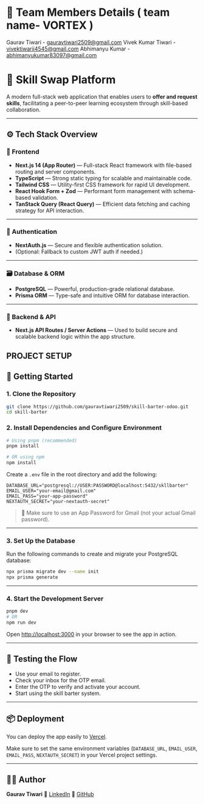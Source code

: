 # 🔄 Team Members Details ( team name- VORTEX )

Gaurav Tiwari - gauravtiwari2509@gmail.com
Vivek Kumar Tiwari - vivektiwarii4545@gmail.com
Abhimanyu Kumar - abhimanyukumar83097@gmail.com

# 🔄 Skill Swap Platform

A modern full-stack web application that enables users to **offer and request skills**, facilitating a peer-to-peer learning ecosystem through skill-based collaboration.

---

## ⚙️ Tech Stack Overview

### 🧩 Frontend

- **Next.js 14 (App Router)** — Full-stack React framework with file-based routing and server components.
- **TypeScript** — Strong static typing for scalable and maintainable code.
- **Tailwind CSS** — Utility-first CSS framework for rapid UI development.
- **React Hook Form + Zod** — Performant form management with schema-based validation.
- **TanStack Query (React Query)** — Efficient data fetching and caching strategy for API interaction.

---

### 🔐 Authentication

- **NextAuth.js** — Secure and flexible authentication solution.
- (Optional: Fallback to custom JWT auth if needed.)

---

### 🗃 Database & ORM

- **PostgreSQL** — Powerful, production-grade relational database.
- **Prisma ORM** — Type-safe and intuitive ORM for database interaction.

---

### 🧠 Backend & API

- **Next.js API Routes / Server Actions** — Used to build secure and scalable backend logic within the app structure.

## PROJECT SETUP
## 🚀 Getting Started

### 1. Clone the Repository

```bash
git clone https://github.com/gauravtiwari2509/skill-barter-odoo.git
cd skill-barter
```

### 2. Install Dependencies and Configure Environment

```bash
# Using pnpm (recommended)
pnpm install

# OR using npm
npm install
```

Create a `.env` file in the root directory and add the following:

```env
DATABASE_URL="postgresql://USER:PASSWORD@localhost:5432/skllbarter"
EMAIL_USER="your-email@gmail.com"
EMAIL_PASS="your-app-password"
NEXTAUTH_SECRET="your-nextauth-secret"
```

> 📌 Make sure to use an App Password for Gmail (not your actual Gmail password).

---

### 3. Set Up the Database

Run the following commands to create and migrate your PostgreSQL database:

```bash
npx prisma migrate dev --name init
npx prisma generate
```

---

### 4. Start the Development Server

```bash
pnpm dev
# OR
npm run dev
```

Open [http://localhost:3000](http://localhost:3000) in your browser to see the app in action.

---

## 🧪 Testing the Flow

- Use your email to register.
- Check your inbox for the OTP email.
- Enter the OTP to verify and activate your account.
- Start using the skill barter system.

---

## 📦 Deployment

You can deploy the app easily to [Vercel](https://vercel.com/).

Make sure to set the same environment variables (`DATABASE_URL`, `EMAIL_USER`, `EMAIL_PASS`, `NEXTAUTH_SECRET`) in your Vercel project settings.

---

## 👨‍💻 Author

**Gaurav Tiwari**
🔗 [LinkedIn](https://linkedin.com/in/gaurav-tiwari-121a77258)
🐙 [GitHub](https://github.com/gauravtiwari2509)

